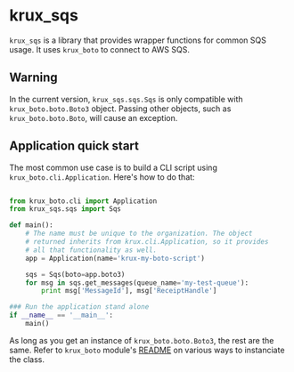 # krux_sqs

`krux_sqs` is a library that provides wrapper functions for common SQS usage. It uses `krux_boto` to connect to AWS SQS.

## Warning

In the current version, `krux_sqs.sqs.Sqs` is only compatible with `krux_boto.boto.Boto3` object. Passing other objects, such as `krux_boto.boto.Boto`, will cause an exception.

## Application quick start

The most common use case is to build a CLI script using `krux_boto.cli.Application`.
Here's how to do that:

```python

from krux_boto.cli import Application
from krux_sqs.sqs import Sqs

def main():
    # The name must be unique to the organization. The object
    # returned inherits from krux.cli.Application, so it provides
    # all that functionality as well.
    app = Application(name='krux-my-boto-script')

    sqs = Sqs(boto=app.boto3)
    for msg in sqs.get_messages(queue_name='my-test-queue'):
        print msg['MessageId'], msg['ReceiptHandle']

### Run the application stand alone
if __name__ == '__main__':
    main()

```

As long as you get an instance of `krux_boto.boto.Boto3`, the rest are the same. Refer to `krux_boto` module's [README](https://github.com/krux/python-krux-boto/blob/master/README.md) on various ways to instanciate the class.
